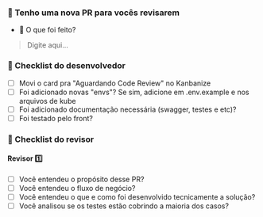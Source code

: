 ### 🔨 Tenho uma nova PR para vocês revisarem

- 🤔 O que foi feito?
> Digite aqui...

### 📗 Checklist do desenvolvedor

- [ ] Movi o card pra "Aguardando Code Review" no Kanbanize
- [ ] Foi adicionado novas "envs"? Se sim, adicione em .env.example e nos arquivos de kube
- [ ] Foi adicionado documentação necessária (swagger, testes e etc)?
- [ ] Foi testado pelo front?

### 👀 Checklist do revisor

#### Revisor 1️⃣

- [ ] Você entendeu o propósito desse PR?
- [ ] Você entendeu o fluxo de negócio?
- [ ] Você entendeu o que e como foi desenvolvido tecnicamente a solução?
- [ ] Você analisou se os testes estão cobrindo a maioria dos casos?
